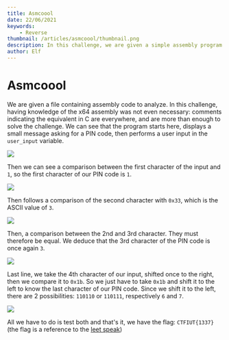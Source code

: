 ```yaml
---
title: Asmcoool
date: 22/06/2021
keywords:
    - Reverse
thumbnail: /articles/asmcoool/thumbnail.png
description: In this challenge, we are given a simple assembly program and we need to understand it to find the flag.
author: Elf
---
```


# Asmcoool

We are given a file containing assembly code to analyze. In this challenge, having knowledge of the x64 assembly was not even necessary: comments indicating the equivalent in C are everywhere, and are more than enough to solve the challenge.
We can see that the program starts here, displays a small message asking for a PIN code, then performs a user input in the `user_input` variable.

![](/articles/asmcoool/part1.png)

Then we can see a comparison between the first character of the input and `1`, so the first character of our PIN code is `1`.

![](/articles/asmcoool/part2.png)

Then follows a comparison of the second character with `0x33`, which is the ASCII value of `3`.

![](/articles/asmcoool/part3.png)

Then, a comparison between the 2nd and 3rd character. They must therefore be equal. We deduce that the 3rd character of the PIN code is once again `3`.

![](/articles/asmcoool/part4.png)

Last line, we take the 4th character of our input, shifted once to the right, then we compare it to `0x1b`. So we just have to take `0x1b` and shift it to the left to know the last character of our PIN code. Since we shift it to the left, there are 2 possibilities: `110110` or `110111`, respectively `6` and `7`.

![](/articles/asmcoool/part5.png)

All we have to do is test both and that's it, we have the flag: `CTFIUT{1337}` (the flag is a reference to the [leet speak](https://en.wikipedia.org/wiki/Leet))